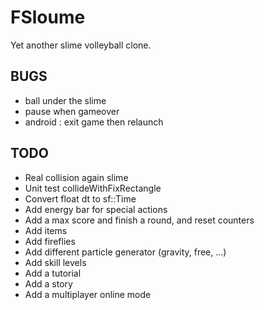 FSloume
=======

Yet another slime volleyball clone.

BUGS
----
* ball under the slime
* pause when gameover
* android : exit game then relaunch

TODO
----
* Real collision again slime
* Unit test collideWithFixRectangle
* Convert  float dt to sf::Time
* Add energy bar for special actions
* Add a max score and finish a round, and reset counters
* Add items
* Add fireflies
* Add different particle generator (gravity, free, …)
* Add skill levels
* Add a tutorial
* Add a story
* Add a multiplayer online mode
